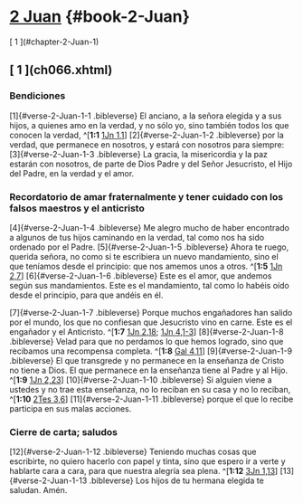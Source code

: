 # [2 Juan](ch001.xhtml) {#book-2-Juan}

<div id="chapterlinks-2-Juan" class="chapterlinks">[&nbsp;1&nbsp;](#chapter-2-Juan-1) </div>

<h2 class="chaptertitle">[&nbsp;1&nbsp;](ch066.xhtml)<span><span id="chapter-2-Juan-1"></span></span></h2>

### Bendiciones
[1]{#verse-2-Juan-1-1 .bibleverse} El anciano, a la señora elegida y a sus hijos, a quienes amo en la verdad, y no sólo yo, sino también todos los que conocen la verdad, ^[**1:1** [1Jn 1,1](ch065.xhtml#verse-1-Juan-1-1)] [2]{#verse-2-Juan-1-2 .bibleverse} por la verdad, que permanece en nosotros, y estará con nosotros para siempre: [3]{#verse-2-Juan-1-3 .bibleverse} La gracia, la misericordia y la paz estarán con nosotros, de parte de Dios Padre y del Señor Jesucristo, el Hijo del Padre, en la verdad y el amor.

### Recordatorio de amar fraternalmente y tener cuidado con los falsos maestros y el anticristo
[4]{#verse-2-Juan-1-4 .bibleverse} Me alegro mucho de haber encontrado a algunos de tus hijos caminando en la verdad, tal como nos ha sido ordenado por el Padre. [5]{#verse-2-Juan-1-5 .bibleverse} Ahora te ruego, querida señora, no como si te escribiera un nuevo mandamiento, sino el que teníamos desde el principio: que nos amemos unos a otros. ^[**1:5** [1Jn 2,7](ch065.xhtml#verse-1-Juan-2-7)] [6]{#verse-2-Juan-1-6 .bibleverse} Este es el amor, que andemos según sus mandamientos. Este es el mandamiento, tal como lo habéis oído desde el principio, para que andéis en él.

[7]{#verse-2-Juan-1-7 .bibleverse} Porque muchos engañadores han salido por el mundo, los que no confiesan que Jesucristo vino en carne. Este es el engañador y el Anticristo. ^[**1:7** [1Jn 2,18](ch065.xhtml#verse-1-Juan-2-18); [1Jn 4,1-3](ch065.xhtml#verse-1-Juan-4-1)] [8]{#verse-2-Juan-1-8 .bibleverse} Velad para que no perdamos lo que hemos logrado, sino que recibamos una recompensa completa. ^[**1:8** [Gal 4,11](ch051.xhtml#verse-Gálatas-4-11)] [9]{#verse-2-Juan-1-9 .bibleverse} El que transgrede y no permanece en la enseñanza de Cristo no tiene a Dios. El que permanece en la enseñanza tiene al Padre y al Hijo. ^[**1:9** [1Jn 2,23](ch065.xhtml#verse-1-Juan-2-23)] [10]{#verse-2-Juan-1-10 .bibleverse} Si alguien viene a ustedes y no trae esta enseñanza, no lo reciban en su casa y no lo reciban, ^[**1:10** [2Tes 3,6](ch056.xhtml#verse-2-Tesalonicenses-3-6)] [11]{#verse-2-Juan-1-11 .bibleverse} porque el que lo recibe participa en sus malas acciones.

### Cierre de carta; saludos
[12]{#verse-2-Juan-1-12 .bibleverse} Teniendo muchas cosas que escribirte, no quiero hacerlo con papel y tinta, sino que espero ir a verte y hablarte cara a cara, para que nuestra alegría sea plena. ^[**1:12** [3Jn 1,13](ch067.xhtml#verse-3-Juan-1-13)] [13]{#verse-2-Juan-1-13 .bibleverse} Los hijos de tu hermana elegida te saludan. Amén.